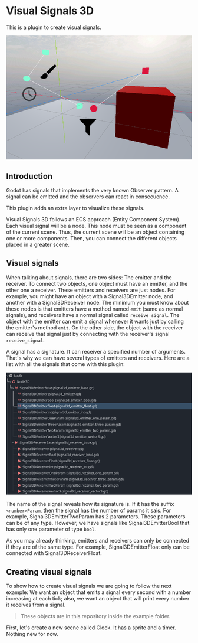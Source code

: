 # Visual Signals 3D

This is a plugin to create visual signals.

![Visual Signals 3D](/images/VisualSignals3D.png)

## Introduction

Godot has signals that implements the very known Observer pattern. A signal can be emitted and the observers can react in consecuence.

This plugin adds an extra layer to visualize these signals. 

Visual Signals 3D follows an ECS approach (Entity Component System). Each visual signal will be a node. This node must be seen as a component of the current scene. Thus, the current scene will be an object containing one or more components. Then, you can connect the different objects placed in a greater scene.

## Visual signals

When talking about signals, there are two sides: The emitter and the receiver. To connect two objects, one object must have an emitter, and the other one a receiver. These emitters and receivers are just nodes. For example, you might have an object with a Signal3DEmitter node, and another with a Signal3DReceiver node. The minimum you must know about these nodes is that emitters have a method named `emit` (same as normal signals), and receivers have a normal signal called `receive_signal`. The object with the emitter can emit a signal whenever it wants just by calling the emitter's method `emit`. On the other side, the object with the receiver can receive that signal just by connecting with the receiver's signal `receive_signal`.

A signal has a signature. It can receiver a specified number of arguments. That's why we can have several types of emitters and receivers. Here are a list with all the signals that come with this plugin:

![Visual Signals 3D nodes](/images/VisualSignal3DNodes.png)

The name of the signal reveals how its signature is. If it has the suffix `<number>Param`, then the signal has the number of params it sais. For example, Signal3DEmitterTwoParam has 2 parameters. These parameters can be of any type. However, we have signals like Signal3DEmitterBool that has only one parameter of type `bool`. 

As you may already thinking, emitters and receivers can only be connected if they are of the same type. For example, Signal3DEmitterFloat only can be connected with Signal3DReceiverFloat.

## Creating visual signals

To show how to create visual signals we are going to follow the next example: We want an object that emits a signal every second with a number increasing at each tick; also, we want an object that will print every number it receives from a signal.

> These objects are in this repository inside the example folder.

First, let's create a new scene called Clock. It has a sprite and a timer. Nothing new for now. 
